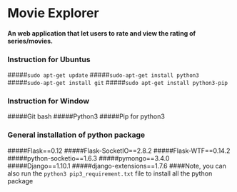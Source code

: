 # Movie Explorer
#### An web application that let users to rate and view the rating of series/movies.
###	Instruction for Ubuntus
#####`sudo apt-get update`
#####`sudo-apt-get install python3`
#####`sudo-apt-get install git`
#####`sudo apt-get install python3-pip`

###	Instruction for Window
#####Git bash
#####Python3
#####Pip for python3

###  General installation of python package
#####Flask==0.12
#####Flask-SocketIO==2.8.2
#####Flask-WTF==0.14.2
#####python-socketio==1.6.3
#####pymongo==3.4.0
#####Django==1.10.1
#####django-extensions==1.7.6
####Note, you can also run the `python3 pip3_requirement.txt` file to install all the python package


